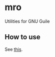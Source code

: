 mro
===

Utilities for GNU Guile

## How to use ##

See [this](https://github.com/mrordinaire/mro/wiki/How-to-Use).
